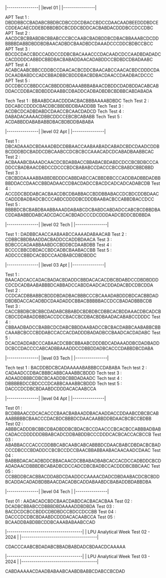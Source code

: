 |----------------|
|level 01        |
|----------------|

APT Test 1 : DBDDBBCCBADABCBBDBCDBCCDCDBACCBDCCDAACAADBEEDDDBDCECDDEACAECDDEBDBBDBDCBCDDCBDDCACBABDACDDDBCCDCCDBC
APT Test 2 : AACDCBCBBABDBCBBABCCCBCCAABCBADBDDBCDBACBBAAABCDCDDBBBBDABBDBDDBDBAACADBDCBAADBDCDAAADCCCDDCBDBCCBCC
APT Test 3 : BDCDCDACCBDCCADDCCDDBCBACAAACCCDACAADCDCCAADBDADADCCACDDDDCABBDCBBDBACBABADDAACADABDDCCBDBDCDBADAABC
APT Test 4 : ACABCAABCBBCCDDBCCDAACACBCDDCBAACABCCAACACBDCDDDCDADCAADBABDCCADCBBADBBCBDDDBACBDBACDAACCDAADBACDCCC
APT Test 5 : DCCDBCCCBBDCCACBBDDDBDAAABBBABAACDBDDCDADBDDACABCABDDACCDDBACBDBDDDAABBCDBADDCADBADBDBCBDBBCABDABADA


Tech Test 1 : BBAABDCAACDDDACBACBBBAAAABDBDC
Tech Test 2 : DDCABCCDDDCBACDBCBBDBDDBAADDBB
Tech Test 3 : ACDBCDCADBDABDCDAACCBCAACDADCD
Tech Test 4 : DABADACAAAACDBBCDDCCEBCBCABABB
Tech Test 5 : ACDABBDDABABABBDBACBDBDDBABABA


|----------------|
|level 02 Apt    |
|----------------|


Test 1 : DBCADAAADCBDAAADBDCDBBAACCAABAABADCABADCBDCDAADCDDBBCDDDBDCBADDCDBCAABCCDCBCBCCAAACADCDCABADBAABBCAC
Test 2 : ACBAAABCBAAADCAACDCBDABBACCBBABACBDABDCDCCBCBDBCCCADDCCBADBAACDBDCCDCCCBDCBABABCCDACCCBCCBABDCBBDBBD
Test 3 : CBCBDDAAAABBABBDBDDDCABBDABCCACBBDBBCCCADDBADBBDADBBBBDDACCDAACCBBDADAACCDBACDADCCBACDCADCADCADABCDB
Test 4 : ACCDDCBDDABCACBAACDBCDBABBACCBDDBBABACCDCBDCDDBDAACCADDDBADBADCBCCCABDCDDDDBCDDDBAABACBCCABBDBACCDCC
Test 5 : BBBBDCBCBABDBAABBAAADDABABCDCBABDCABDADCCABCBCDBBDBACDDABABBDDABCADCDACCACBDADCCCDCDDDAADCBDDCBDBBDA

|----------------|
|level 02  Tech  |
|----------------|

Test 1 : DADBBCAACCAABAABCCAAAADABAACAB
Test 2 : CDBBCBBDBAADDACBADDCCADDBDAACA
Test 3 : BDBCCCADAABBAABDCCBDDBCDAABDBB
Test 4 : BCCCCBBCDBDACCBDCADBCBAABACCBB
Test 5 : ADDCCCBBDCACBDCCAADBABCDBDBDDC


|----------------|
|level 03 Apt    |
|----------------|

Test 1 : BAACADCACCADACBADACBDADDCBBDACACACDBCBDABDCCDBDBDDDCDCDCADBAABABBBDCABBADCCABDDAADCACDDADACBDCDBCDDA
Test 2 : CCDCACDBBABBCBDDDBDADBACBBBCCCBCAAADABDDDBDCACBBDADDBDBDACCACADBDCDAADADDCBBACBBBBBACCDCCBADADBBBCDB
Test 3 : CACCBBDBCBCBBCDADABCBBABDCBDBDBCDBBCACBDDAAACDBCADCBCBDCDDABADDBBDACCDCCBACCBCDBACBDBAADACABABCCDDDC
Test 4 : CBBAADBADCCBABBCDCDABCBBDDAABADCCBCBACDABBCAABABBCBBCAAABCBCCCBDDABCCACCACDADDDBADADBCCBAADCACDADABC
Test 5 : DCACDADDABCCCABAACDCBBCBBAABCDDDBDCADAAADDBCDADBADDDCBCCDACCCCABCADBBAAADDCCDBBDDADBCACCCDABBDBCDABA

|----------------|
|level 03 Tech   |
|----------------|

Tech test 1 : BACDDBDCBCADAAAAABABBBCCDABABA
Tech test 2 : CADAADCCDBACBBBCABBCAAABBCBDDD
Tech test 3 : ADAADDBBBCDBCBCAADDBCBBDADAADC
Tech test 4 : DBBBBBDCCBDCCCDCABBCAAABBCBDDD
Tech test 5 : DACCCDCDBCBDAABDCDDDACACAABCCA

|----------------|
|level 04 Apt    |
|----------------|

Test 01 : BCDBBAACCDCACACCCBAACBABAADDBACAADDACCDDAABCDBCBCABAABBBBBCBAACCCDACBDCBBBDCDAACAABBDDBDAACBCBCCBDBB
Test 02 : ABBBCADDDBCBBCDBADBDDBCBDACBCCDAACCCBCACBCCABBBADBABCADACCDDDDDDBBABCADCDDBABDDBCCCDDDCACBCACCACBCCB
Test 03 : ABABBACCCACCCDDBBCABCAABCABCABBBDCDAACBABCDBDACBCBADCCCDBCCCBDADDCCBCBCCDCCBAACBBABBAABACAACAADCDAAC
Test 04 : BABBBDACACADBDDCBBACAACDCBBABADBABCACCACDCCADBDDCBCDADADAACDBBBDBCABADBCDCCADCDBCBADBCCACDDDBCBBCAAC
Test 05 : CCBBDDBCACBBACDDABDCDAADDCCAAAACDADCDBDAABACDCBCBDDBCADDACADADBDBBAACDACADBCADDABAABDCBABADDBDABBDBA


|----------------|
|level 04 Tech   |
|----------------|

Test 01 : AADACADCBDCBAACDABDCACBACACBAA
Test 02 : DCADBCBBABCCDBBBDBDAAAADDBDBDA
Test 03 : BACDCDCBCCBDDCDBDBDCCBDCCDCCBB
Test 04 : DACCCDCDBCBDAABDCDDDACACAABCCA
Test 05 : BCAADDBABDBBCDDBCAAABABAABCCAD

|--------------------------------------|
|  LPU Analytical Week Test 02 - 2024  |
|--------------------------------------|

CDACCCAABCBDADABCBBADBABDADCBDAACDCAAAAA

|--------------------------------------|
|  LPU Analytical Week Test 03 - 2024  |
|--------------------------------------|

CABDAAAAACDAADBABAABCAABDBABBCDABCCBCDAD

